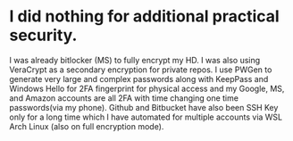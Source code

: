 # I did nothing for additional practical security.

I was already bitlocker (MS) to fully encrypt my HD. I was also using VeraCrypt as a secondary encryption for private repos. I use PWGen to generate very large and complex passwords along with KeepPass and Windows Hello for 2FA fingerprint for physical access and my Google, MS, and Amazon accounts are all 2FA with time changing one time passwords(via my phone). Github and Bitbucket have also been SSH Key only for a long time which I have automated for multiple accounts via WSL Arch Linux (also on full encryption mode).
